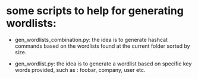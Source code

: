# some scripts to help for generating wordlists:

* gen_wordlists_combination.py:
the idea is to generate hashcat commands based on the wordlists found at the current folder sorted by size.

* gen_wordlist.py:
the idea is to generate a wordlist based on specific key words provided, such as : foobar, company, user etc.
